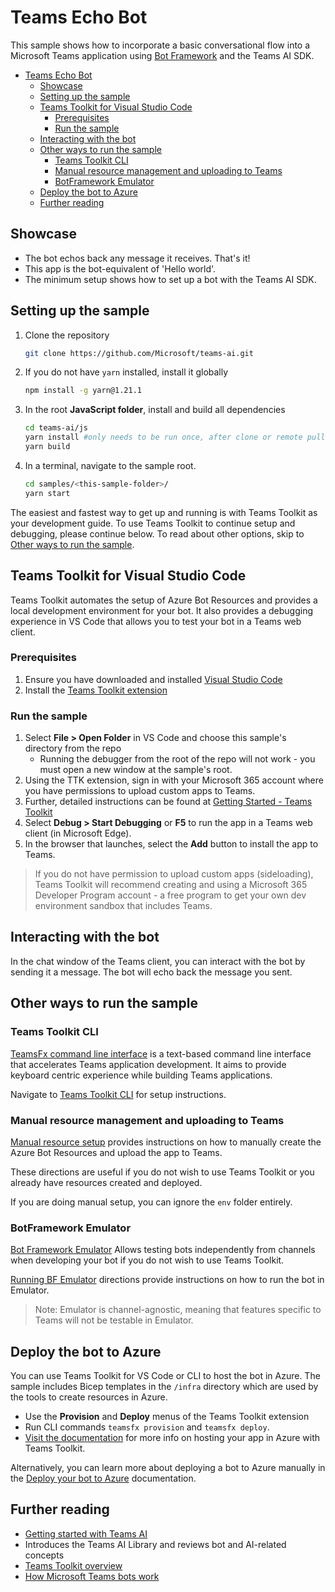 # Teams Echo Bot

This sample shows how to incorporate a basic conversational flow into a Microsoft Teams application using [Bot Framework](https://dev.botframework.com) and the Teams AI SDK.

<!-- @import "[TOC]" {cmd="toc" depthFrom=1 depthTo=6 orderedList=false} -->

<!-- code_chunk_output -->

- [Teams Echo Bot](#teams-echo-bot)
  - [Showcase](#showcase)
  - [Setting up the sample](#setting-up-the-sample)
  - [Teams Toolkit for Visual Studio Code](#teams-toolkit-for-visual-studio-code)
    - [Prerequisites](#prerequisites)
    - [Run the sample](#run-the-sample)
  - [Interacting with the bot](#interacting-with-the-bot)
  - [Other ways to run the sample](#other-ways-to-run-the-sample)
    - [Teams Toolkit CLI](#teams-toolkit-cli)
    - [Manual resource management and uploading to Teams](#manual-resource-management-and-uploading-to-teams)
    - [BotFramework Emulator](#botframework-emulator)
  - [Deploy the bot to Azure](#deploy-the-bot-to-azure)
  - [Further reading](#further-reading)

<!-- /code_chunk_output -->

## Showcase

- The bot echos back any message it receives. That's it!
- This app is the bot-equivalent of 'Hello world'.
- The minimum setup shows how to set up a bot with the Teams AI SDK.

## Setting up the sample

1. Clone the repository

    ```bash
    git clone https://github.com/Microsoft/teams-ai.git
    ```

1. If you do not have `yarn` installed, install it globally

    ```bash
    npm install -g yarn@1.21.1
    ```

1. In the root **JavaScript folder**, install and build all dependencies

    ```bash
    cd teams-ai/js
    yarn install #only needs to be run once, after clone or remote pull
    yarn build
    ```

1. In a terminal, navigate to the sample root.

    ```bash
    cd samples/<this-sample-folder>/
    yarn start
    ```

The easiest and fastest way to get up and running is with Teams Toolkit as your development guide. To use Teams Toolkit to continue setup and debugging, please continue below. To read about other options, skip to [Other ways to run the sample](#other-ways-to-run-the-sample).

## Teams Toolkit for Visual Studio Code

Teams Toolkit automates the setup of Azure Bot Resources and provides a local development environment for your bot. It also provides a debugging experience in VS Code that allows you to test your bot in a Teams web client.

### Prerequisites

1. Ensure you have downloaded and installed [Visual Studio Code](https://code.visualstudio.com/docs/setup/setup-overview)
1. Install the [Teams Toolkit extension](https://marketplace.visualstudio.com/items?itemName=TeamsDevApp.ms-teams-vscode-extension)

### Run the sample
1. Select **File > Open Folder** in VS Code and choose this sample's directory from the repo
    - Running the debugger from the root of the repo will not work - you must open a new window at the sample's root.
1. Using the TTK extension, sign in with your Microsoft 365 account where you have permissions to upload custom apps to Teams.
1. Further, detailed instructions can be found at [Getting Started - Teams Toolkit](https://github.com/microsoft/teams-ai/tree/main/getting-started/OTHER/TEAMS-TOOLKIT.md)
1. Select **Debug > Start Debugging** or **F5** to run the app in a Teams web client (in Microsoft Edge).
1. In the browser that launches, select the **Add** button to install the app to Teams.

> If you do not have permission to upload custom apps (sideloading), Teams Toolkit will recommend creating and using a Microsoft 365 Developer Program account - a free program to get your own dev environment sandbox that includes Teams.

## Interacting with the bot

In the chat window of the Teams client, you can interact with the bot by sending it a message. The bot will echo back the message you sent.
## Other ways to run the sample
### Teams Toolkit CLI

[TeamsFx command line interface](https://learn.microsoft.com/microsoftteams/platform/toolkit/teamsfx-cli?pivots=version-two) is a text-based command line interface that accelerates Teams application development. It aims to provide keyboard centric experience while building Teams applications.

Navigate to [Teams Toolkit CLI](https://github.com/microsoft/teams-ai/tree/main/getting-started/OTHER/TEAMS-TOOLKIT.md#teams-toolkit-cli) for setup instructions.

### Manual resource management and uploading to Teams

[Manual resource setup](../../../getting-started/OTHER/MANUAL-RESOURCE-SETUP.md) provides instructions on how to manually create the Azure Bot Resources and upload the app to Teams.

These directions are useful if you do not wish to use Teams Toolkit or you already have resources created and deployed.

If you are doing manual setup, you can ignore the `env` folder entirely.

### BotFramework Emulator

[Bot Framework Emulator](https://github.com/microsoft/BotFramework-Emulator) Allows testing bots independently from channels when developing your bot if you do not wish to use Teams Toolkit.

[Running BF Emulator](../../../getting-started/OTHER/BOTFRAMEWORK-EMULATOR.md) directions provide instructions on how to run the bot in Emulator.

> Note: Emulator is channel-agnostic, meaning that features specific to Teams will not be testable in Emulator.

## Deploy the bot to Azure

You can use Teams Toolkit for VS Code or CLI to host the bot in Azure. The sample includes Bicep templates in the `/infra` directory which are used by the tools to create resources in Azure.
* Use the **Provision** and **Deploy** menus of the Teams Toolkit extension
* Run CLI commands `teamsfx provision` and `teamsfx deploy`.
* [Visit the documentation](https://learn.microsoft.com/microsoftteams/platform/toolkit/provision) for more info on hosting your app in Azure with Teams Toolkit.

Alternatively, you can learn more about deploying a bot to Azure manually in the [Deploy your bot to Azure](https://aka.ms/azuredeployment) documentation.

## Further reading

-   [Getting started with Teams AI](../../../getting-started/README.md)
   - Introduces the Teams AI Library and reviews bot and AI-related concepts
-   [Teams Toolkit overview](https://learn.microsoft.com/microsoftteams/platform/toolkit/teams-toolkit-fundamentals)
-   [How Microsoft Teams bots work](https://docs.microsoft.com/azure/bot-service/bot-builder-basics-teams?view=azure-bot-service-4.0&tabs=javascript)
